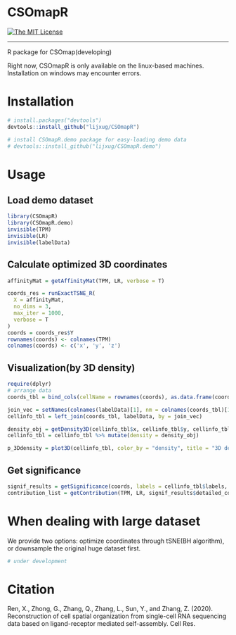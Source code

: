 # CSOmapR
[![The MIT License](https://img.shields.io/badge/license-MIT-orange.svg)](https://github.com/lijxug/CSOmapR/blob/master/LICENSE)

---

R package for CSOmap(developing)

Right now, CSOmapR is only available on the linux-based machines. Installation on windows may encounter errors.

# Installation

``` r
# install.packages("devtools")
devtools::install_github("lijxug/CSOmapR")

# install CSOmapR.demo package for easy-loading demo data
# devtools::install_github("lijxug/CSOmapR.demo")
```

# Usage 

## Load demo dataset
``` r
library(CSOmapR)
library(CSOmapR.demo)
invisible(TPM)
invisible(LR)
invisible(labelData)
```

## Calculate optimized 3D coordinates
``` r
affinityMat = getAffinityMat(TPM, LR, verbose = T)

coords_res = runExactTSNE_R(
  X = affinityMat,
  no_dims = 3,
  max_iter = 1000,
  verbose = T
)
coords = coords_res$Y
rownames(coords) <- colnames(TPM)
colnames(coords) <- c('x', 'y', 'z')

```

## Visualization(by 3D density)
``` r
require(dplyr)
# arrange data
coords_tbl = bind_cols(cellName = rownames(coords), as.data.frame(coords))

join_vec = setNames(colnames(labelData)[1], nm = colnames(coords_tbl)[1])
cellinfo_tbl = left_join(coords_tbl, labelData, by = join_vec)

density_obj = getDensity3D(cellinfo_tbl$x, cellinfo_tbl$y, cellinfo_tbl$z)
cellinfo_tbl = cellinfo_tbl %>% mutate(density = density_obj)

p_3Ddensity = plot3D(cellinfo_tbl, color_by = "density", title = "3D density")

```

## Get significance
``` r
signif_results = getSignificance(coords, labels = cellinfo_tbl$labels, verbose = T)
contribution_list = getContribution(TPM, LR, signif_results$detailed_connections)
```

# When dealing with large dataset
We provide two options: optimize coordinates through tSNE(BH algorithm), or downsample the original huge dataset first.

``` r
# under development
```

# Citation 
Ren, X., Zhong, G., Zhang, Q., Zhang, L., Sun, Y., and Zhang, Z. (2020). Reconstruction of cell spatial organization from single-cell RNA sequencing data based on ligand-receptor mediated self-assembly. Cell Res.


